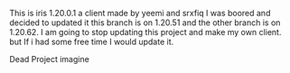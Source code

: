 This is iris 1.20.0.1 a client made by yeemi and srxfiq I was boored and decided to updated it this branch is on 1.20.51 and the other branch is on 1.20.62.
I am going to stop updating this project and make my own client.
but If i had some free time I would update it.


Dead Project imagine
